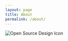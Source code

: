 ```yaml
---
layout: page
title: About
permalink: /about/
---
```


![Open Source Design Icon](/images/design-open-icon-512.png)
